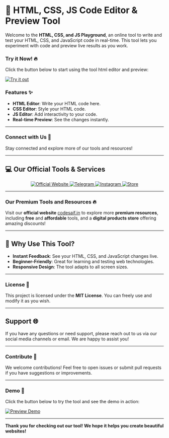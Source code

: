 # 🚀 **HTML, CSS, JS Code Editor & Preview Tool**

Welcome to the **HTML, CSS, and JS Playground**, an online tool to write and test your HTML, CSS, and JavaScript code in real-time. This tool lets you experiment with code and preview live results as you work.

### **Try it Now!** 🔥

Click the button below to start using the tool html editor and preview:

[![Try it out](https://img.shields.io/badge/Try%20It%20Out-Click%20Here-blue)](https://codesaif-in.github.io/html-css-js-playground/)



### **Features** ✨

- **HTML Editor**: Write your HTML code here.
- **CSS Editor**: Style your HTML code.
- **JS Editor**: Add interactivity to your code.
- **Real-time Preview**: See the changes instantly.

---


### **Connect with Us** 💬

Stay connected and explore more of our tools and resources!

---

## 💻 **Our Official Tools & Services**

<p align="center">
  <a href="https://codesaif.in" target="_blank">
    <img src="https://img.shields.io/badge/Official%20Website-codesaif.in-blue?style=for-the-badge" alt="Official Website">
  </a>
  <a href="https://t.me/codesaif_group" target="_blank">
    <img src="https://img.shields.io/badge/Telegram-Join%20Us-blue?style=for-the-badge" alt="Telegram">
  </a>
  <a href="https://instagram.com/codesaif.in" target="_blank">
    <img src="https://img.shields.io/badge/Instagram-Follow%20Us-blue?style=for-the-badge" alt="Instagram">
  </a>
  <a href="https://store.codesaif.in" target="_blank">
    <img src="https://img.shields.io/badge/Store-Browse%20Products-blue?style=for-the-badge" alt="Store">
  </a>
</p>

---

### **Our Premium Tools and Resources** 🔥

Visit our **official website** [codesaif.in](https://codesaif.in) to explore more **premium resources**, including **free** and **affordable** tools, and a **digital products store** offering amazing discounts!

---

## 🌟 **Why Use This Tool?**
- **Instant Feedback**: See your HTML, CSS, and JavaScript changes live.
- **Beginner-Friendly**: Great for learning and testing web technologies.
- **Responsive Design**: The tool adapts to all screen sizes.

---

### **License** 📝
This project is licensed under the **MIT License**. You can freely use and modify it as you wish.

---

## **Support** 🌐

If you have any questions or need support, please reach out to us via our social media channels or email. We are happy to assist you!

---

### **Contribute** 🤝

We welcome contributions! Feel free to open issues or submit pull requests if you have suggestions or improvements.

---

### **Demo** 🎥

Click the button below to try the tool and see the demo in action:

[![Preview Demo](https://img.shields.io/badge/See%20Demo%20In%20Action-blue)](https://codesaif-in.github.io/html-css-js-playground/)

---

**Thank you for checking out our tool! We hope it helps you create beautiful websites!**
